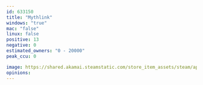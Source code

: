 ```yaml
---
id: 633150
title: "Mythlink"
windows: "true"
mac: "false"
linux: false
positive: 13
negative: 0
estimated_owners: "0 - 20000"
peak_ccu: 0

image: https://shared.akamai.steamstatic.com/store_item_assets/steam/apps/633150/header.jpg?t=1683072011
opinions:
---
```


